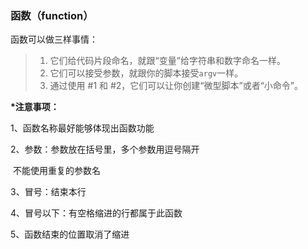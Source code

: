 ### 函数（function）

函数可以做三样事情：

> 1. 它们给代码片段命名，就跟“变量”给字符串和数字命名一样。
> 2. 它们可以接受参数，就跟你的脚本接受`argv`一样。
> 3. 通过使用 #1 和 #2，它们可以让你创建“微型脚本”或者“小命令”。

**\*注意事项：**

1、函数名称最好能够体现出函数功能

2、参数：参数放在括号里，多个参数用逗号隔开

​      不能使用重复的参数名

3、冒号：结束本行

4、冒号以下：有空格缩进的行都属于此函数

5、函数结束的位置取消了缩进

